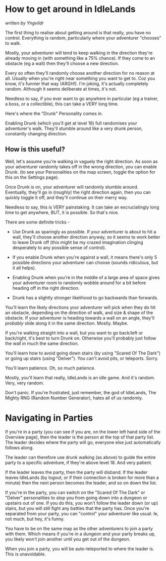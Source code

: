 # How to get around in IdleLands

_written by Yngvildr_

The first thing to realise about getting around is that really, you have no control. Everything is random, particularly where your adventurer "chooses" to walk.

Mostly, your adventurer will tend to keep walking in the direction they're already moving in (with something like a 75% chance). If they come to an obstacle (eg a wall) then they'll choose a new direction.

Every so often they'll randomly choose another direction for no reason at all. Usually when you're right near something you want to get to. Coz you know, it's funnier that way (ARGH!). I'm joking, it's actually completely random. Although it seems deliberate at times, it's not.

Needless to say, if you ever want to go anywhere in particular (eg a trainer, a boss, or a collectible), this can take a VERY long time.

Here's where the "Drunk" Personality comes in.

Enabling Drunk (which you'll get at level 18) full randomises your adventurer's walk. They'll stumble around like a very drunk person, constantly changing direction.

## How is this useful?

Well, let's assume you're walking in vaguely the right direction. As soon as your adventurer randomly takes off in the wrong direction, you can enable Drunk. (to see your Personalities on the map screen, toggle the option for this on the Settings page).

Once Drunk is on, your adventurer will randomly stumble around. Eventually, they'll go in (roughly) the right direction again, then you can quickly toggle it off, and they'll continue on their merry way.

Needless to say, this is VERY painstaking. It can take an excruciatingly long time to get anywhere, BUT, it is possible. So that's nice.

There are some definite tricks -

* Use Drunk as sparingly as possible. If your adventurer is about to hit a wall, they'll choose another direction anyway, so it seems to work better to leave Drunk off (this might be my crazed imagination clinging desperately to any possible sense of control).

* If you enable Drunk when you're against a wall, it means there's only 5 possible directions your adventurer can choose (sounds ridiculous, but it all helps).

* Enabling Drunk when you're in the middle of a large area of space gives your adventurer room to randomly wobble around for a bit before heading off in the right direction.

* Drunk has a slightly stronger likelihood to go backwards than forwards.

You'll learn the likely directions your adventurer will pick when they do hit an obstacle, depending on the direction of walk, and size & shape of the obstacle. If your adventurer is heading towards a wall on an angle, they'll *probably* slide along it in the same direction. Mostly. Maybe.

If you're walking straight into a wall, but you want to go back/left or back/right, it's best to turn Drunk on. Otherwise you'll probably just follow the wall in much the same direction.

You'll learn how to avoid going down stairs (by using "Scared Of The Dark") or going up stairs (using "Delver"). You can't avoid pits, or teleports. Sorry.

You'll learn patience. Oh, so much patience.

Mostly, you'll learn that really, IdleLands is an idle game. And it's random. Very, very random.

Don't panic. If you're frustrated, just remember, the god of IdleLands, The Mighty RNG (Random Number Generator), hates all of us randomly.


# Navigating in Parties
If you're in a party (you can see if you are, on the lower left hand side of the Overview page), then the leader is the person at the top of that party list. The leader decides where the party will go, everyone else just automatically follows along.

The leader can therefore use drunk walking (as above) to guide the entire party to a specific adventure, if they're above level 18. And very patient.

If the leader leaves the party, then the party will disband. If the leader leaves IdleLands (by logout, or if their connection is broken for more than a minute) then the next person becomes the leader, and so on down the list.

If you're in the party, you can switch on the "Scared Of The Dark" or "Delver" personalities to stop you from going down into a dungeon or upstairs out of one. If you do this, you won't follow the leader down (or up) stairs, but you will still fight any battles that the party has. Once you're separated from your party, you can "control" your adventurer like usual. Ie, not much, but hey, it's funny.

You have to be on the same map as the other adventurers to join a party with them. Which means if you're in a dungeon and your party breaks up, you likely won't join another until you get out of the dungeon.

When you join a party, you will be auto-teleported to where the leader is. This is unavoidable.
